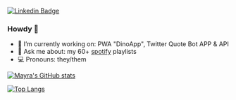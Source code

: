 [![Linkedin Badge](https://img.shields.io/badge/-LinkedIn-blue?style=flat&logo=Linkedin&logoColor=white&link=https://www.linkedin.com/in/mayra-cademartori-4032b51ab/)](https://www.linkedin.com/in/mayra-cademartori-4032b51ab/)

### Howdy 🤠

- 🔭 I’m currently working on: PWA "DinoApp", Twitter Quote Bot APP & API
- 💬 Ask me about: my 60+ [spotify](https://open.spotify.com/user/12168421791?si=e241dd1b2a894156) playlists
- 💻 Pronouns: they/them

[![Mayra's GitHub stats](https://github-readme-stats.vercel.app/api?username=prphawk&show_icons=true&hide_border=true)](https://github.com/anuraghazra/github-readme-stats)

[![Top Langs](https://github-readme-stats.vercel.app/api/top-langs/?username=prphawk&layout=compact&hide_border=true)](https://github.com/anuraghazra/github-readme-stats)
